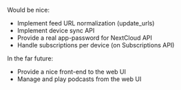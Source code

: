 Would be nice:
* Implement feed URL normalization (update_urls)
* Implement device sync API
* Provide a real app-password for NextCloud API
* Handle subscriptions per device (on Subscriptions API)

In the far future:
* Provide a nice front-end to the web UI
* Manage and play podcasts from the web UI